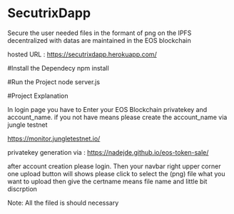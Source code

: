 # SecutrixDapp
Secure the user needed files in the formant of png on the IPFS decentralized with datas are maintained in the EOS blockchain

hosted URL : https://secutrixdapp.herokuapp.com/



#Install the Dependecy
npm install

#Run the Project
node server.js

#Project Explanation 

In login page you have to Enter your EOS Blockchain privatekey and account_name. if you not have means please create the account_name via jungle testnet

https://monitor.jungletestnet.io/

privatekey generation via : https://nadejde.github.io/eos-token-sale/

after account creation please login. Then your navbar right upper corner one upload button will shows please click to select the (png) file what you want to upload then give the certname means file name and little bit discrption

Note:
    All the filed is should necessary


